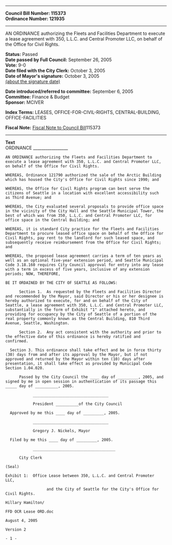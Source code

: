 * * * * *  
  
**Council Bill Number: [](#h0)[](#h2)115373**   
**Ordinance Number: 121935**  
  
* * * * *  
  
AN ORDINANCE authorizing the Fleets and Facilities Department to execute a lease agreement with 350, L.L.C. and Central Promoter LLC, on behalf of the Office for Civil Rights.  
  
**Status:** Passed   
**Date passed by Full Council:** September 26, 2005   
**Vote:** 9-0   
**Date filed with the City Clerk:** October 3, 2005   
**Date of Mayor's signature:** October 3, 2005   
[(about the signature date)](/~public/approvaldate.htm)   
  
  
**Date introduced/referred to committee:** September 6, 2005   
**Committee:** Finance & Budget   
**Sponsor:** MCIVER   
  
**Index Terms:** LEASES, OFFICE-FOR-CIVIL-RIGHTS, CENTRAL-BUILDING, OFFICE-FACILITIES  
  
**Fiscal Note:** [Fiscal Note to Council Bill](http://clerk.seattle.gov/~public/fnote/115373.htm)[](#h1)[](#h3)115373  
  
* * * * *  
  
**Text**  
    ORDINANCE _________________  
  
    AN ORDINANCE authorizing the Fleets and Facilities Department to  
    execute a lease agreement with 350, L.L.C. and Central Promoter LLC,  
    on behalf of the Office for Civil Rights.  
  
    WHEREAS, Ordinance 121790 authorized the sale of the Arctic Building  
    which has housed the City's Office for Civil Rights since 1990; and  
  
    WHEREAS, the Office for Civil Rights program can best serve the  
    citizens of Seattle in a location with excellent accessibility such  
    as Third Avenue; and  
  
    WHEREAS, the City evaluated several proposals to provide office space  
    in the vicinity of the City Hall and the Seattle Municipal Tower, the  
    best of which was from 350, L.L.C. and Central Promoter LLC, for  
    office space in the Central Building; and  
  
    WHEREAS, it is standard City practice for the Fleets and Facilities  
    Department to procure leased office space on behalf of the Office for  
    Civil Rights, pay rent to the landlord for such leased space, and  
    subsequently receive reimbursement from the Office for Civil Rights;  
    and  
  
    WHEREAS, the proposed lease agreement carries a term of ten years as  
    well as an optional five-year extension period, and Seattle Municipal  
    Code 3.18.160 requires City Council approval for entry into any lease  
    with a term in excess of five years, inclusive of any extension  
    periods; NOW, THEREFORE,  
  
    BE IT ORDAINED BY THE CITY OF SEATTLE AS FOLLOWS:  
  
          Section 1.  As requested by the Fleets and Facilities Director  
    and recommended by the Mayor, said Director or his or her designee is  
    hereby authorized to execute, for and on behalf of the City of  
    Seattle, a lease agreement with 350, L.L.C. and Central Promoter LLC,  
    substantially in the form of Exhibit "1" attached hereto, and  
    providing for occupancy by the City of Seattle of a portion of the  
    real property commonly known as the Central Building, 810 Third  
    Avenue, Seattle, Washington.  
  
          Section 2.  Any act consistent with the authority and prior to  
    the effective date of this ordinance is hereby ratified and  
    confirmed.  
  
      Section 3. This ordinance shall take effect and be in force thirty  
    (30) days from and after its approval by the Mayor, but if not  
    approved and returned by the Mayor within ten (10) days after  
    presentation, it shall take effect as provided by Municipal Code  
    Section 1.04.020.  
  
          Passed by the City Council the ____ day of _________, 2005, and  
    signed by me in open session in authentication of its passage this  
    _____ day of __________, 2005.  
  
                _________________________________  
  
                President __________of the City Council  
  
      Approved by me this ____ day of _________, 2005.  
  
                _________________________________  
  
                Gregory J. Nickels, Mayor  
  
      Filed by me this ____ day of _________, 2005.  
  
                ____________________________________  
  
          City Clerk  
  
    (Seal)  
  
    Exhibit 1:  Office Lease between 350, L.L.C. and Central Promoter  
    LLC,  
  
                      and the City of Seattle for the City's Office for  
    Civil Rights.  
  
    Hillary Hamilton/  
  
    FFD OCR Lease ORD.doc  
  
    August 4, 2005  
  
    Version 2  
  
    - 1 -  
